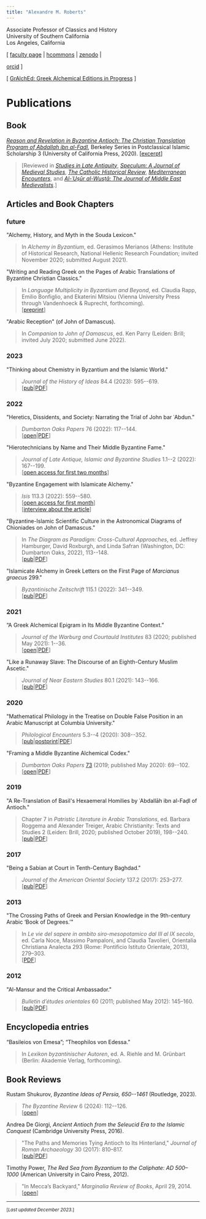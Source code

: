 ```yaml
---
title: "Alexandre M. Roberts"
---
```


Associate Professor of Classics and History  
University of Southern California  
Los Angeles, California  

[ [faculty page](https://dornsife.usc.edu/profile/alexandre-roberts/) |
[hcommons](https://hcommons.org/members/amroberts/) |
[zenodo](https://zenodo.org/communities/amroberts/search?page=1&size=20) |
<!-- <a itemprop="sameAs" content="https://orcid.org/0000-0002-6648-5392" href="https://orcid.org/0000-0002-6648-5392" target="orcid.widget" rel="noopener noreferrer" style="vertical-align:top;"><img src="https://orcid.org/sites/default/files/images/orcid_16x16.png" style="width:.7em;margin-right:.5em;" alt="✺">orcid</a> -->
[orcid](https://orcid.org/0000-0002-6648-5392) ]

[ [GrAlchEd: Greek Alchemical Editions in Progress](https://gralched.hcommons.org/) ]

# Publications

[AbF-book]: https://www.ucpress.edu/book/9780520343498/

[AbF-book-excerpt]: https://content.ucpress.edu/title/9780520343498/9780520343498_intro.pdf

[Roberts-WritingReadingGreek-preprint-2021-05-04]: https://doi.org/10.5281/zenodo.5149056

[Roberts-2024-ByzRev-rev-Shukurov-pub]: https://www.uni-muenster.de/Ejournals/index.php/byzrev/article/view/5508/5671

[Roberts-2023-JHI]: https://hcommons.org/deposits/item/hc:60037/

[Roberts-2023-JHI-pub]: https://muse.jhu.edu/pub/56/article/909532

[Roberts-2022-DOP-jstor]: https://www.jstor.org/stable/27172437

[Roberts-2022-DOP-archive]: https://archive.org/details/DOP76_06_Roberts

[Roberts-2022-DOP]: https://hcommons.org/deposits/item/hc:49627/

[Roberts-2022-JLAIBS-pub]: https://www.euppublishing.com/doi/epdf/10.3366/jlaibs.2022.0009

[Roberts-2022-Isis-pub]: https://doi.org/10.1086/721264

[Roberts-2022-Chioniades-HC]: https://hcommons.org/deposits/item/hc:47227/

[Roberts-2022-Chioniades-bookpub]: https://www.hup.harvard.edu/catalog.php?isbn=9780884024866

[Roberts-2022-BZ-pub]: https://doi.org/10.1515/bz-2022-0012

[Roberts-2022-BZ-HC]: https://hcommons.org/deposits/item/hc:45383/

[Roberts-2021-JNES-pub]: https://www.journals.uchicago.edu/doi/10.1086/712785

[Roberts-2021-JNES-HC]: https://hcommons.org/deposits/item/hc:38251/

[Roberts-2020-JWCI-pub]: https://doi.org/10.1086/JWCI83010001

[Roberts-2020-JWCI-HC]: https://hcommons.org/deposits/item/hc:41801/

[Roberts-2020-PHEN]: https://zenodo.org/record/4290202

[Roberts-2020-PHEN-postprint]:
https://zenodo.org/record/4408536

[Roberts-2020-PHEN-HC]: https://hcommons.org/deposits/item/hc:33383/

[Roberts-2020-PHEN-pub]: https://doi.org/10.1163/24519197-BJA10007

[Roberts-2020-Retranslation]: https://zenodo.org/record/3476911

[Roberts-2020-Retranslation-HC]: https://hcommons.org/deposits/item/hc:32967/

[Roberts-2020-Retranslation-pub]: https://doi.org/10.1163/9789004415041_009

[Roberts-2019-DOP-Framing]: https://doi.org/10.5281/zenodo.3797823

[Roberts-2019-DOP-Framing-HC]: https://hcommons.org/deposits/item/hc:31587/

[Roberts-2019-DOP-Framing-JSTOR]: https://www.jstor.org/stable/26955172

[Roberts-2019-DOP-Framing-archive]: https://archive.org/details/DOP73_05_Roberts

[DOP-73]: https://www.dopapers.org/for-readers/past-issues/volume-73

[Roberts-2017-JRA-review-of-de-giorgi-HC]: https://hcommons.org/deposits/item/hc:33751/

[Roberts-2017-JRA-review-of-de-giorgi-pub]: https://doi.org/10.1017/S1047759400074845

[Roberts-2017-JAOS-Sabians]: https://doi.org/10.5281/zenodo.893166

[Roberts-2017-JAOS-Sabians-HC]: https://hcommons.org/deposits/item/hc:15783/

[Roberts-2017-JAOS-Sabians-pub]: https://www.jstor.org/stable/10.7817/jameroriesoci.137.2.0253

[Roberts-2013-OCA-Crossing-Paths]: https://doi.org/10.5281/zenodo.893168

[Roberts-2013-OCA-Crossing-Paths-HC]: https://hcommons.org/deposits/item/hc:16045/

[Roberts-2011-BEO60-Mansur]: https://doi.org/10.5281/zenodo.893170

[Roberts-2011-BEO60-Mansur-HC]: https://hcommons.org/deposits/item/hc:21715/

[Roberts-2011-BEO60-Mansur-pub]: https://doi.org/10.4000/beo.406

[Roberts-2014-Marginalia-Red-Sea]: http://marginalia.lareviewofbooks.org/in-meccas-backyard-by-alexandre-m-roberts/

[BE-salamander-article]: http://beheco.oxfordjournals.org/content/19/3/621

## Book

[*Reason and Revelation in Byzantine Antioch: The Christian Translation Program of Abdallah ibn al-Fadl*][AbF-book], Berkeley Series in Postclassical Islamic Scholarship 3 (University of California Press, 2020). [[excerpt][AbF-book-excerpt]]

> [Reviewed in 
> [*Studies in Late Antiquity*](https://doi.org/10.1525/sla.2024.8.1.130), 
> [*Speculum: A Journal of Medieval Studies*](https://doi.org/10.1086/728325),
> [*The Catholic Historical Review*](http://doi.org/10.1353/cat.2022.0090), 
> [*Mediterranean Encounters*](https://doi.org/10.1163/15700674-12340133), 
> and [*Al-ʿUṣūr al-Wusṭā: The Journal of Middle East Medievalists*](https://doi.org/10.52214/uw.v29i1.8911).]





## Articles and Book Chapters

### future

"Alchemy, History, and Myth in the Souda Lexicon."

> In *Alchemy in Byzantium*, ed. Gerasimos Merianos
> (Athens: Institute of Historical Research, National Hellenic Research Foundation; invited November 2020; submitted August 2021).

"Writing and Reading Greek on the Pages of Arabic Translations of Byzantine Christian Classics."

> In *Language Multiplicity in Byzantium and Beyond*, ed. Claudia Rapp, Emilio Bonfiglio, and Ekaterini Mitsiou (Vienna University Press through Vandenhoeck \& Ruprecht, forthcoming).  
> [[preprint][Roberts-WritingReadingGreek-preprint-2021-05-04]]

"Arabic Reception" (of John of Damascus).

> In *Companion to John of Damascus*, ed. Ken Parry 
> (Leiden: Brill; invited July 2020; submitted June 2022).

### 2023 ###

"Thinking about Chemistry in Byzantium and the Islamic World."

> *Journal of the History of Ideas* 84.4 (2023): 595--619.  
> [[pub][Roberts-2023-JHI-pub]|[PDF][Roberts-2023-JHI]]


### 2022 ###

"Heretics, Dissidents, and Society: Narrating the Trial of John bar ʿAbdun."

> *Dumbarton Oaks Papers* 76 (2022): 117--144.  
> [[open][Roberts-2022-DOP-archive]|[PDF][Roberts-2022-DOP]]

"Hierotechnicians by Name and Their Middle Byzantine Fame."

> *Journal of Late Antique, Islamic and Byzantine Studies* 1.1--2 (2022): 167--199.  
> [[open access for first two months][Roberts-2022-JLAIBS-pub]]

"Byzantine Engagement with Islamicate Alchemy."

> *Isis* 113.3 (2022): 559--580.  
> [[open access for first month][Roberts-2022-Isis-pub]]  
> [[interview about the article](https://hssonline.org/news/616068/Isis-September-2022---Author-Interview-with-Alexandre-Roberts.htm)]

"Byzantine-Islamic Scientific Culture in the Astronomical Diagrams of Chioniades on John of Damascus."

> In *The Diagram as Paradigm: Cross-Cultural Approaches*, ed. Jeffrey Hamburger, David Roxburgh, and Linda Safran (Washington, DC: Dumbarton Oaks, 2022), 113--148.   
> [[pub][Roberts-2022-Chioniades-bookpub]|[PDF][Roberts-2022-Chioniades-HC]]

"Islamicate Alchemy in Greek Letters on the First Page of *Marcianus graecus* 299."

> *Byzantinische Zeitschrift* 115.1 (2022): 341--349.  
> [[pub][Roberts-2022-BZ-pub]|[PDF][Roberts-2022-BZ-HC]]


### 2021 ###

“A Greek Alchemical Epigram in Its Middle Byzantine Context.”

> *Journal of the Warburg and Courtauld Institutes* 83 (2020; published May 2021): 1--36.  
> [[open][Roberts-2020-JWCI-pub]|[PDF][Roberts-2020-JWCI-HC]]


"Like a Runaway Slave: The Discourse of an Eighth-Century Muslim Ascetic."

> *Journal of Near Eastern Studies* 80.1 (2021): 143--166.  
> [[pub][Roberts-2021-JNES-pub]|[PDF][Roberts-2021-JNES-HC]]


### 2020 ###


"Mathematical Philology in the Treatise on Double False Position in an Arabic Manuscript at Columbia University."

> *Philological Encounters* 5.3--4 (2020): 308--352.  
> [[pub][Roberts-2020-PHEN-pub]|[postprint][Roberts-2020-PHEN-postprint]|[PDF][Roberts-2020-PHEN-HC]]


"Framing a Middle Byzantine Alchemical Codex."

> *Dumbarton Oaks Papers* [73][DOP-73] (2019; published May 2020): 69--102.  
> [[open][Roberts-2019-DOP-Framing-archive]|[PDF][Roberts-2019-DOP-Framing-HC]]


### 2019 ###

"A Re-Translation of Basil's Hexaemeral Homilies by ʿAbdallāh ibn al-Faḍl of Antioch."

> Chapter 7 in *Patristic Literature in Arabic Translations*, ed. Barbara Roggema and Alexander Treiger, Arabic Christianity: Texts and Studies 2 (Leiden: Brill, 2020; published October 2019), 198--240.  
> [[pub][Roberts-2020-Retranslation-pub]|[PDF][Roberts-2020-Retranslation-HC]]

### 2017 ###

"Being a Sabian at Court in Tenth-Century Baghdad."

> *Journal of the American Oriental Society* 137.2 (2017): 253–277.  
> [[pub][Roberts-2017-JAOS-Sabians-pub]|[PDF][Roberts-2017-JAOS-Sabians-HC]]


### 2013

"The Crossing Paths of Greek and Persian Knowledge in the 9th-century Arabic ‘Book of Degrees.’"

> In *Le vie del sapere in ambito siro-mesopotamico dal III al IX secolo*, ed. Carla Noce, Massimo Pampaloni, and Claudia Tavolieri, Orientalia Christiana Analecta 293 (Rome: Pontificio Istituto Orientale, 2013), 279–303.   
> [[PDF][Roberts-2013-OCA-Crossing-Paths-HC]]


### 2012

"Al-Mansur and the Critical Ambassador."

> *Bulletin d’études orientales* 60 (2011; published May 2012): 145–160.  
> [[pub][Roberts-2011-BEO60-Mansur-pub]|[PDF][Roberts-2011-BEO60-Mansur-HC]]


## Encyclopedia entries

“Basileios von Emesa”; “Theophilos von Edessa.”

> In *Lexikon byzantinischer Autoren*, ed. A. Riehle and M. Grünbart (Berlin: Akademie Verlag, forthcoming).


## Book Reviews

Rustam Shukurov, *Byzantine Ideas of Persia, 650--1461* (Routledge, 2023).

> *The Byzantine Review* 6 (2024): 112--126.  
[[open][Roberts-2024-ByzRev-rev-Shukurov-pub]]

Andrea De Giorgi, *Ancient Antioch from the Seleucid Era to the Islamic Conquest* (Cambridge University Press, 2016).

> "The Paths and Memories Tying Antioch to Its 
> Hinterland,"
> *Journal of Roman Archaeology* 30 (2017): 810–817.  
> [[pub][Roberts-2017-JRA-review-of-de-giorgi-pub]|[PDF][Roberts-2017-JRA-review-of-de-giorgi-HC]]


Timothy Power, *The Red Sea from Byzantium to the Caliphate: AD 500–1000* (American University in Cairo Press, 2012).  

> "In Mecca’s Backyard,"
> *Marginalia Review of Books*, April 29, 2014.  
> [[open][Roberts-2014-Marginalia-Red-Sea]]

-------

<small>[*Last updated December 2023.*]</small>

